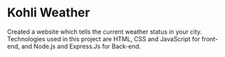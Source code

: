 # Kohli Weather

Created a website which tells the current weather status in your city. Technologies used in this project are HTML, CSS and JavaScript for front-end, and Node.js and Express.Js for Back-end.





